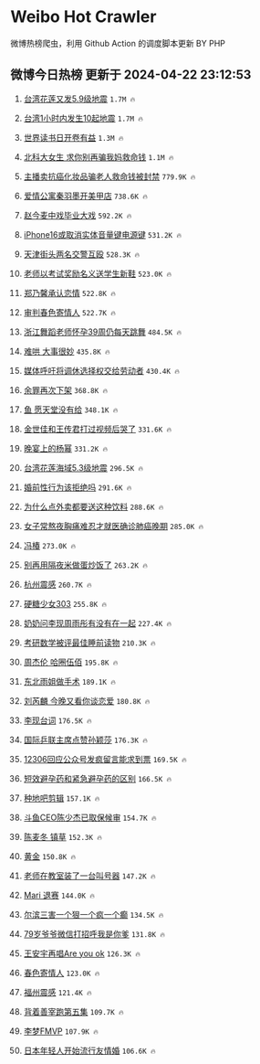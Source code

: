 # Weibo Hot Crawler 



微博热榜爬虫，利用 Github Action 的调度脚本更新 BY PHP 


## 微博今日热榜 更新于 2024-04-22 23:12:53 
1. [台湾花莲又发5.9级地震](https://s.weibo.com/weibo?q=%23%E5%8F%B0%E6%B9%BE%E8%8A%B1%E8%8E%B2%E5%8F%88%E5%8F%915.9%E7%BA%A7%E5%9C%B0%E9%9C%87%23&t=31&band_rank=1&Refer=top) `1.7M 🔥` 

1. [台湾1小时内发生10起地震](https://s.weibo.com/weibo?q=%23%E5%8F%B0%E6%B9%BE1%E5%B0%8F%E6%97%B6%E5%86%85%E5%8F%91%E7%94%9F10%E8%B5%B7%E5%9C%B0%E9%9C%87%23&t=31&band_rank=2&Refer=top) `1.7M 🔥` 

1. [世界读书日开卷有益](https://s.weibo.com/weibo?q=%23%E4%B8%96%E7%95%8C%E8%AF%BB%E4%B9%A6%E6%97%A5%E5%BC%80%E5%8D%B7%E6%9C%89%E7%9B%8A%23&t=31&band_rank=3&Refer=top) `1.3M 🔥` 

1. [北科大女生 求你别再骗我妈救命钱](https://s.weibo.com/weibo?q=%E5%8C%97%E7%A7%91%E5%A4%A7%E5%A5%B3%E7%94%9F%20%E6%B1%82%E4%BD%A0%E5%88%AB%E5%86%8D%E9%AA%97%E6%88%91%E5%A6%88%E6%95%91%E5%91%BD%E9%92%B1&t=31&band_rank=4&Refer=top) `1.1M 🔥` 

1. [主播卖抗癌化妆品骗老人救命钱被封禁](https://s.weibo.com/weibo?q=%23%E4%B8%BB%E6%92%AD%E5%8D%96%E6%8A%97%E7%99%8C%E5%8C%96%E5%A6%86%E5%93%81%E9%AA%97%E8%80%81%E4%BA%BA%E6%95%91%E5%91%BD%E9%92%B1%E8%A2%AB%E5%B0%81%E7%A6%81%23&t=31&band_rank=5&Refer=top) `779.9K 🔥` 

1. [爱情公寓秦羽墨开美甲店](https://s.weibo.com/weibo?q=%23%E7%88%B1%E6%83%85%E5%85%AC%E5%AF%93%E7%A7%A6%E7%BE%BD%E5%A2%A8%E5%BC%80%E7%BE%8E%E7%94%B2%E5%BA%97%23&t=31&band_rank=6&Refer=top) `738.6K 🔥` 

1. [赵今麦中戏毕业大戏](https://s.weibo.com/weibo?q=%23%E8%B5%B5%E4%BB%8A%E9%BA%A6%E4%B8%AD%E6%88%8F%E6%AF%95%E4%B8%9A%E5%A4%A7%E6%88%8F%23&t=31&band_rank=7&Refer=top) `592.2K 🔥` 

1. [iPhone16或取消实体音量键电源键](https://s.weibo.com/weibo?q=%23iPhone16%E6%88%96%E5%8F%96%E6%B6%88%E5%AE%9E%E4%BD%93%E9%9F%B3%E9%87%8F%E9%94%AE%E7%94%B5%E6%BA%90%E9%94%AE%23&t=31&band_rank=8&Refer=top) `531.2K 🔥` 

1. [天津街头两名交警互殴](https://s.weibo.com/weibo?q=%23%E5%A4%A9%E6%B4%A5%E8%A1%97%E5%A4%B4%E4%B8%A4%E5%90%8D%E4%BA%A4%E8%AD%A6%E4%BA%92%E6%AE%B4%23&t=31&band_rank=9&Refer=top) `528.3K 🔥` 

1. [老师以考试奖励名义送学生新鞋](https://s.weibo.com/weibo?q=%23%E8%80%81%E5%B8%88%E4%BB%A5%E8%80%83%E8%AF%95%E5%A5%96%E5%8A%B1%E5%90%8D%E4%B9%89%E9%80%81%E5%AD%A6%E7%94%9F%E6%96%B0%E9%9E%8B%23&t=31&band_rank=10&Refer=top) `523.0K 🔥` 

1. [郑乃馨承认恋情](https://s.weibo.com/weibo?q=%23%E9%83%91%E4%B9%83%E9%A6%A8%E6%89%BF%E8%AE%A4%E6%81%8B%E6%83%85%23&t=31&band_rank=11&Refer=top) `522.8K 🔥` 

1. [审判春色寄情人](https://s.weibo.com/weibo?q=%E5%AE%A1%E5%88%A4%E6%98%A5%E8%89%B2%E5%AF%84%E6%83%85%E4%BA%BA&t=31&band_rank=12&Refer=top) `522.7K 🔥` 

1. [浙江舞蹈老师怀孕39周仍每天跳舞](https://s.weibo.com/weibo?q=%23%E6%B5%99%E6%B1%9F%E8%88%9E%E8%B9%88%E8%80%81%E5%B8%88%E6%80%80%E5%AD%9539%E5%91%A8%E4%BB%8D%E6%AF%8F%E5%A4%A9%E8%B7%B3%E8%88%9E%23&t=31&band_rank=13&Refer=top) `484.5K 🔥` 

1. [难哄 大事很妙](https://s.weibo.com/weibo?q=%E9%9A%BE%E5%93%84%20%E5%A4%A7%E4%BA%8B%E5%BE%88%E5%A6%99&t=31&band_rank=14&Refer=top) `435.8K 🔥` 

1. [媒体呼吁将调休选择权交给劳动者](https://s.weibo.com/weibo?q=%23%E5%AA%92%E4%BD%93%E5%91%BC%E5%90%81%E5%B0%86%E8%B0%83%E4%BC%91%E9%80%89%E6%8B%A9%E6%9D%83%E4%BA%A4%E7%BB%99%E5%8A%B3%E5%8A%A8%E8%80%85%23&t=31&band_rank=15&Refer=top) `430.4K 🔥` 

1. [余罪再次下架](https://s.weibo.com/weibo?q=%E4%BD%99%E7%BD%AA%E5%86%8D%E6%AC%A1%E4%B8%8B%E6%9E%B6&t=31&band_rank=16&Refer=top) `368.8K 🔥` 

1. [鱼 愿天堂没有给](https://s.weibo.com/weibo?q=%E9%B1%BC%20%E6%84%BF%E5%A4%A9%E5%A0%82%E6%B2%A1%E6%9C%89%E7%BB%99&t=31&band_rank=17&Refer=top) `348.1K 🔥` 

1. [金世佳和王传君打过视频后哭了](https://s.weibo.com/weibo?q=%23%E9%87%91%E4%B8%96%E4%BD%B3%E5%92%8C%E7%8E%8B%E4%BC%A0%E5%90%9B%E6%89%93%E8%BF%87%E8%A7%86%E9%A2%91%E5%90%8E%E5%93%AD%E4%BA%86%23&t=31&band_rank=18&Refer=top) `331.6K 🔥` 

1. [晚宴上的杨幂](https://s.weibo.com/weibo?q=%23%E6%99%9A%E5%AE%B4%E4%B8%8A%E7%9A%84%E6%9D%A8%E5%B9%82%23&t=31&band_rank=19&Refer=top) `331.2K 🔥` 

1. [台湾花莲海域5.3级地震](https://s.weibo.com/weibo?q=%23%E5%8F%B0%E6%B9%BE%E8%8A%B1%E8%8E%B2%E6%B5%B7%E5%9F%9F5.3%E7%BA%A7%E5%9C%B0%E9%9C%87%23&t=31&band_rank=20&Refer=top) `296.5K 🔥` 

1. [婚前性行为该拒绝吗](https://s.weibo.com/weibo?q=%23%E5%A9%9A%E5%89%8D%E6%80%A7%E8%A1%8C%E4%B8%BA%E8%AF%A5%E6%8B%92%E7%BB%9D%E5%90%97%23&t=31&band_rank=21&Refer=top) `291.6K 🔥` 

1. [为什么点外卖都要送这种饮料](https://s.weibo.com/weibo?q=%23%E4%B8%BA%E4%BB%80%E4%B9%88%E7%82%B9%E5%A4%96%E5%8D%96%E9%83%BD%E8%A6%81%E9%80%81%E8%BF%99%E7%A7%8D%E9%A5%AE%E6%96%99%23&t=31&band_rank=22&Refer=top) `288.6K 🔥` 

1. [女子常熬夜胸痛难忍才就医确诊肺癌晚期](https://s.weibo.com/weibo?q=%23%E5%A5%B3%E5%AD%90%E5%B8%B8%E7%86%AC%E5%A4%9C%E8%83%B8%E7%97%9B%E9%9A%BE%E5%BF%8D%E6%89%8D%E5%B0%B1%E5%8C%BB%E7%A1%AE%E8%AF%8A%E8%82%BA%E7%99%8C%E6%99%9A%E6%9C%9F%23&t=31&band_rank=23&Refer=top) `285.0K 🔥` 

1. [冯椿](https://s.weibo.com/weibo?q=%E5%86%AF%E6%A4%BF&t=31&band_rank=24&Refer=top) `273.0K 🔥` 

1. [别再用隔夜米做蛋炒饭了](https://s.weibo.com/weibo?q=%23%E5%88%AB%E5%86%8D%E7%94%A8%E9%9A%94%E5%A4%9C%E7%B1%B3%E5%81%9A%E8%9B%8B%E7%82%92%E9%A5%AD%E4%BA%86%23&t=31&band_rank=25&Refer=top) `263.2K 🔥` 

1. [杭州震感](https://s.weibo.com/weibo?q=%E6%9D%AD%E5%B7%9E%E9%9C%87%E6%84%9F&t=31&band_rank=26&Refer=top) `260.7K 🔥` 

1. [硬糖少女303](https://s.weibo.com/weibo?q=%E7%A1%AC%E7%B3%96%E5%B0%91%E5%A5%B3303&t=31&band_rank=27&Refer=top) `255.8K 🔥` 

1. [奶奶问李现周雨彤有没有在一起](https://s.weibo.com/weibo?q=%23%E5%A5%B6%E5%A5%B6%E9%97%AE%E6%9D%8E%E7%8E%B0%E5%91%A8%E9%9B%A8%E5%BD%A4%E6%9C%89%E6%B2%A1%E6%9C%89%E5%9C%A8%E4%B8%80%E8%B5%B7%23&t=31&band_rank=28&Refer=top) `227.4K 🔥` 

1. [考研数学被评最佳睡前读物](https://s.weibo.com/weibo?q=%23%E8%80%83%E7%A0%94%E6%95%B0%E5%AD%A6%E8%A2%AB%E8%AF%84%E6%9C%80%E4%BD%B3%E7%9D%A1%E5%89%8D%E8%AF%BB%E7%89%A9%23&t=31&band_rank=29&Refer=top) `210.3K 🔥` 

1. [周杰伦 哈圈伍佰](https://s.weibo.com/weibo?q=%E5%91%A8%E6%9D%B0%E4%BC%A6%20%E5%93%88%E5%9C%88%E4%BC%8D%E4%BD%B0&t=31&band_rank=30&Refer=top) `195.8K 🔥` 

1. [东北雨姐做手术](https://s.weibo.com/weibo?q=%23%E4%B8%9C%E5%8C%97%E9%9B%A8%E5%A7%90%E5%81%9A%E6%89%8B%E6%9C%AF%23&t=31&band_rank=31&Refer=top) `189.1K 🔥` 

1. [刘芮麟 今晚又看你谈恋爱](https://s.weibo.com/weibo?q=%E5%88%98%E8%8A%AE%E9%BA%9F%20%E4%BB%8A%E6%99%9A%E5%8F%88%E7%9C%8B%E4%BD%A0%E8%B0%88%E6%81%8B%E7%88%B1&t=31&band_rank=32&Refer=top) `180.8K 🔥` 

1. [李现台词](https://s.weibo.com/weibo?q=%E6%9D%8E%E7%8E%B0%E5%8F%B0%E8%AF%8D&t=31&band_rank=33&Refer=top) `176.5K 🔥` 

1. [国际乒联主席点赞孙颖莎](https://s.weibo.com/weibo?q=%23%E5%9B%BD%E9%99%85%E4%B9%92%E8%81%94%E4%B8%BB%E5%B8%AD%E7%82%B9%E8%B5%9E%E5%AD%99%E9%A2%96%E8%8E%8E%23&t=31&band_rank=34&Refer=top) `176.3K 🔥` 

1. [12306回应公众号发疯留言能求到票](https://s.weibo.com/weibo?q=%2312306%E5%9B%9E%E5%BA%94%E5%85%AC%E4%BC%97%E5%8F%B7%E5%8F%91%E7%96%AF%E7%95%99%E8%A8%80%E8%83%BD%E6%B1%82%E5%88%B0%E7%A5%A8%23&t=31&band_rank=35&Refer=top) `169.5K 🔥` 

1. [短效避孕药和紧急避孕药的区别](https://s.weibo.com/weibo?q=%23%E7%9F%AD%E6%95%88%E9%81%BF%E5%AD%95%E8%8D%AF%E5%92%8C%E7%B4%A7%E6%80%A5%E9%81%BF%E5%AD%95%E8%8D%AF%E7%9A%84%E5%8C%BA%E5%88%AB%23&t=31&band_rank=36&Refer=top) `166.5K 🔥` 

1. [种地吧剪辑](https://s.weibo.com/weibo?q=%E7%A7%8D%E5%9C%B0%E5%90%A7%E5%89%AA%E8%BE%91&t=31&band_rank=37&Refer=top) `157.1K 🔥` 

1. [斗鱼CEO陈少杰已取保候审](https://s.weibo.com/weibo?q=%23%E6%96%97%E9%B1%BCCEO%E9%99%88%E5%B0%91%E6%9D%B0%E5%B7%B2%E5%8F%96%E4%BF%9D%E5%80%99%E5%AE%A1%23&t=31&band_rank=38&Refer=top) `154.7K 🔥` 

1. [陈麦冬 镇草](https://s.weibo.com/weibo?q=%E9%99%88%E9%BA%A6%E5%86%AC%20%E9%95%87%E8%8D%89&t=31&band_rank=39&Refer=top) `152.3K 🔥` 

1. [黄金](https://s.weibo.com/weibo?q=%E9%BB%84%E9%87%91&t=31&band_rank=40&Refer=top) `150.8K 🔥` 

1. [老师在教室装了一台叫号器](https://s.weibo.com/weibo?q=%23%E8%80%81%E5%B8%88%E5%9C%A8%E6%95%99%E5%AE%A4%E8%A3%85%E4%BA%86%E4%B8%80%E5%8F%B0%E5%8F%AB%E5%8F%B7%E5%99%A8%23&t=31&band_rank=41&Refer=top) `147.2K 🔥` 

1. [Mari 退赛](https://s.weibo.com/weibo?q=Mari%20%E9%80%80%E8%B5%9B&t=31&band_rank=42&Refer=top) `144.0K 🔥` 

1. [尔滨三害一个狠一个疯一个癫](https://s.weibo.com/weibo?q=%E5%B0%94%E6%BB%A8%E4%B8%89%E5%AE%B3%E4%B8%80%E4%B8%AA%E7%8B%A0%E4%B8%80%E4%B8%AA%E7%96%AF%E4%B8%80%E4%B8%AA%E7%99%AB&t=31&band_rank=43&Refer=top) `134.5K 🔥` 

1. [79岁爷爷微信打招呼我是你爹](https://s.weibo.com/weibo?q=%2379%E5%B2%81%E7%88%B7%E7%88%B7%E5%BE%AE%E4%BF%A1%E6%89%93%E6%8B%9B%E5%91%BC%E6%88%91%E6%98%AF%E4%BD%A0%E7%88%B9%23&t=31&band_rank=44&Refer=top) `131.8K 🔥` 

1. [王安宇再唱Are you ok](https://s.weibo.com/weibo?q=%E7%8E%8B%E5%AE%89%E5%AE%87%E5%86%8D%E5%94%B1Are%20you%20ok&t=31&band_rank=45&Refer=top) `126.3K 🔥` 

1. [春色寄情人](https://s.weibo.com/weibo?q=%E6%98%A5%E8%89%B2%E5%AF%84%E6%83%85%E4%BA%BA&t=31&band_rank=46&Refer=top) `123.0K 🔥` 

1. [福州震感](https://s.weibo.com/weibo?q=%E7%A6%8F%E5%B7%9E%E9%9C%87%E6%84%9F&t=31&band_rank=47&Refer=top) `121.4K 🔥` 

1. [背着善宰跑第五集](https://s.weibo.com/weibo?q=%E8%83%8C%E7%9D%80%E5%96%84%E5%AE%B0%E8%B7%91%E7%AC%AC%E4%BA%94%E9%9B%86&t=31&band_rank=48&Refer=top) `109.7K 🔥` 

1. [李梦FMVP](https://s.weibo.com/weibo?q=%23%E6%9D%8E%E6%A2%A6FMVP%23&t=31&band_rank=49&Refer=top) `107.9K 🔥` 

1. [日本年轻人开始流行友情婚](https://s.weibo.com/weibo?q=%23%E6%97%A5%E6%9C%AC%E5%B9%B4%E8%BD%BB%E4%BA%BA%E5%BC%80%E5%A7%8B%E6%B5%81%E8%A1%8C%E5%8F%8B%E6%83%85%E5%A9%9A%23&t=31&band_rank=50&Refer=top) `106.6K 🔥` 

